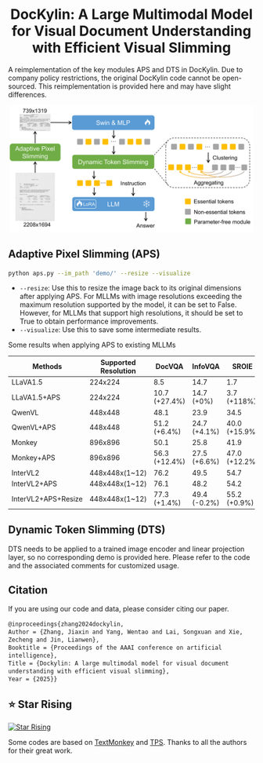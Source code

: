 <div align=center>

# DocKylin: A Large Multimodal Model for Visual Document Understanding with Efficient Visual Slimming
</div>

A reimplementation of the key modules APS and DTS in DocKylin. Due to company policy restrictions, the original DocKylin code cannot be open-sourced. This reimplementation is provided here and may have slight differences.


<p align="center">
  <img src="img/model.png" width='500'>
</p>


## Adaptive Pixel Slimming (APS)
```bash
python aps.py --im_path 'demo/' --resize --visualize
```
- `--resize`: Use this to resize the image back to its original dimensions after applying APS. For MLLMs with image resolutions exceeding the maximum resolution supported by the model, it can be set to False. However, for MLLMs that support high resolutions, it should be set to True to obtain performance improvements.
- `--visualize`: Use this to save some intermediate results.

Some results when applying APS to existing MLLMs

|Methods|Supported Resolution|DocVQA|InfoVQA|SROIE|FUNSD|
|-|-|-|-|-|-|
|LLaVA1.5|224x224|8.5|14.7|1.7|0.2|
|LLaVA1.5+APS|224x224|10.7 (+27.4%)|14.7 (+0%)|3.7 (+118%)|0.9 (+360%)|
|QwenVL|448x448|48.1|23.9|34.5|20.6|
|QwenVL+APS|448x448|51.2 (+6.4%)|24.7 (+4.1%)|40.0 (+15.9%)|24.3 (+17.9%)|
|Monkey|896x896|50.1|25.8|41.9|24.1|
|Monkey+APS|896x896|56.3 (+12.4%)|27.5 (+6.6%)|47.0 (+12.2%)|27.3 (+13.3%)|
|InterVL2|448x448x(1~12)|76.2|49.5|54.7|41.7|
|InterVL2+APS|448x448x(1~12)|76.1|48.2|54.2|40.6|
|InterVL2+APS+Resize|448x448x(1~12)|77.3 (+1.4%)|49.4 (-0.2%)|55.2 (+0.9%)|43.4 (+4.1%)|



## Dynamic Token Slimming (DTS)
DTS needs to be applied to a trained image encoder and linear projection layer, so no corresponding demo is provided here. Please refer to the code and the associated comments for customized usage.



## Citation
If you are using our code and data, please consider citing our paper.
```
@inproceedings{zhang2024dockylin, 
Author = {Zhang, Jiaxin and Yang, Wentao and Lai, Songxuan and Xie, Zecheng and Jin, Lianwen}, 
Booktitle = {Proceedings of the AAAI conference on artificial intelligence}, 
Title = {Dockylin: A large multimodal model for visual document understanding with efficient visual slimming}, 
Year = {2025}}   
```


## ⭐ Star Rising
[![Star Rising](https://api.star-history.com/svg?repos=ZZZHANG-jx/DocKylin&type=Timeline)](https://star-history.com/#ZZZHANG-jx/DocKylin&Timeline)


Some codes are based on [TextMonkey](https://github.com/Yuliang-Liu/Monkey) and [TPS](https://github.com/megvii-research/TPS-CVPR2023). Thanks to all the authors for their great work.
